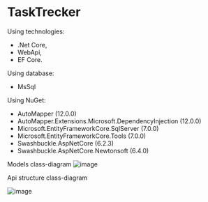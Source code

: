 # TaskTrecker

Using technologies: 
- .Net Core, 
- WebApi, 
- EF Core.

Using database: 
- MsSql

Using NuGet:
- AutoMapper (12.0.0)
- AutoMapper.Extensions.Microsoft.DependencyInjection (12.0.0)
- Microsoft.EntityFrameworkCore.SqlServer (7.0.0)
- Microsoft.EntityFrameworkCore.Tools (7.0.0)
- Swashbuckle.AspNetCore (6.2.3)
- Swashbuckle.AspNetCore.Newtonsoft (6.4.0)

Models class-diagram
![image](https://user-images.githubusercontent.com/92753056/208234094-24f0f69c-2b7b-4422-8a77-3eed1b4ca1d2.png)

Api structure class-diagram

![image](https://user-images.githubusercontent.com/92753056/208257366-6f4339b5-7908-4c73-9b12-8e6e32a7464f.png)
